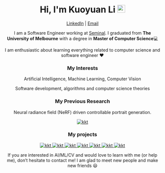 <div align="center">
  
<h1>Hi, I'm Kuoyuan Li <img src="https://media.giphy.com/media/hvRJCLFzcasrR4ia7z/giphy.gif" width="25px"></h1>
  
[LinkedIn](https://www.linkedin.com/in/kuoyuan-li/)  | [Email](kuoyuanl@student.unimelb.edu.au)

I am a Software Engineer working at [Seminal](https://www.linkedin.com/company/seminal-one/mycompany/). I graduated from **The University of Melbourne** with a degree in **Master of Computer Science**💻

I am enthusiastic about learning everything related to computer science and software engineer ❤️
 
### My Interests

Artificial Intelligence, Machine Learning, Computer Vision

Software development, algorithms and computer science theories

### My Previous Research
Neural radiance field (NeRF) driven controllable portrait generation.

<a href="https://github.com/Kuoyuan-Li/3ENeRF">
<img alt="kkt" src="https://github-readme-stats.vercel.app/api/pin/?username=kuoyuan-li&repo=3ENeRF&show_owner=true" />
</a>

### My projects

<a href="https://github.com/Kuoyuan-Li/game-shadow-bounce">
  <img alt="kkt" src="https://github-readme-stats.vercel.app/api/pin/?username=kuoyuan-li&repo=game-shadow-bounce&show_owner=true" />
</a>

<a href="https://github.com/Kuoyuan-Li/game-whist">
  <img alt="kkt" src="https://github-readme-stats.vercel.app/api/pin/?username=kuoyuan-li&repo=game-whist&show_owner=true" />
</a>

<a href="https://github.com/Kuoyuan-Li/pacman-AI">
  <img alt="kkt" src="https://github-readme-stats.vercel.app/api/pin/?username=kuoyuan-li&repo=pacman-AI&show_owner=true" />
</a>

<a href="https://github.com/Kuoyuan-Li/GHSeportfolio">
  <img alt="kkt" src="https://github-readme-stats.vercel.app/api/pin/?username=kuoyuan-li&repo=GHSeportfolio&show_owner=true" />
</a>
  
<a href="https://github.com/Kuoyuan-Li/Azure-CookingTimeEstimation">
  <img alt="kkt" src="https://github-readme-stats.vercel.app/api/pin/?username=kuoyuan-li&repo=Azure-CookingTimeEstimation&show_owner=true" />
</a>
  
<a href=" https://github.com/Kuoyuan-Li/NaiveBayes-from-scratch">
  <img alt="kkt" src="https://github-readme-stats.vercel.app/api/pin/?username=kuoyuan-li&repo=NaiveBayes-from-scratch&show_owner=true" />
</a>

<a href="https://github.com/Kuoyuan-Li/Vanishing-Point-Estimation">
<img alt="kkt" src="https://github-readme-stats.vercel.app/api/pin/?username=kuoyuan-li&repo=Vanishing-Point-Estimation&show_owner=true" />
</a>


If you are interested in AI/ML/CV and would love to learn with me (or help me), don’t hesitate to contact me! I am glad to meet new people and make new friends 😃
  
</div> 

<!--
**Kuoyuan-Li/Kuoyuan-Li** is a ✨ _special_ ✨ repository because its `README.md` (this file) appears on your GitHub profile.

Here are some ideas to get you started:

- 🔭 I’m currently working on ...
- 🌱 I’m currently learning ...
- 👯 I’m looking to collaborate on ...
- 🤔 I’m looking for help with ...
- 💬 Ask me about ...
- 📫 How to reach me: ...
- 😄 Pronouns: ...
- ⚡ Fun fact: ...
-->
